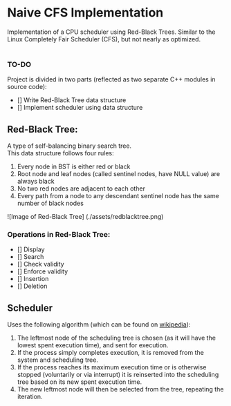 # Naive CFS Implementation

Implementation of a CPU scheduler using Red-Black Trees. Similar to the Linux Completely Fair Scheduler (CFS), but not nearly as optimized. <br><br>

### TO-DO
Project is divided in two parts (reflected as two separate C++ modules in source code):
- [] Write Red-Black Tree data structure
- [] Implement scheduler using data structure

## Red-Black Tree:
A type of self-balancing binary search tree. <br>
This data structure follows four rules:
1. Every node in BST is either red or black 
2. Root node and leaf nodes (called sentinel nodes, have NULL value) are always black
3. No two red nodes are adjacent to each other
4. Every path from a node to any descendant sentinel node has the same number of black nodes

![Image of Red-Black Tree] (./assets/redblacktree.png)

### Operations in Red-Black Tree:
- [] Display
- [] Search
- [] Check validity
- [] Enforce validity
- [] Insertion
- [] Deletion

## Scheduler
Uses the following algorithm (which can be found on [wikipedia](https://en.wikipedia.org/wiki/Completely_Fair_Scheduler#Algorithm)):
1. The leftmost node of the scheduling tree is chosen (as it will have the lowest spent execution time), and sent for execution.
2. If the process simply completes execution, it is removed from the system and scheduling tree.
3. If the process reaches its maximum execution time or is otherwise stopped (voluntarily or via interrupt) it is reinserted into the scheduling tree based on its new spent execution time.
4. The new leftmost node will then be selected from the tree, repeating the iteration.